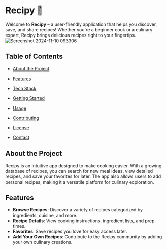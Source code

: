 # Recipy 🍲

Welcome to **Recipy** – a user-friendly application that helps you discover, save, and share recipes! Whether you're a beginner cook or a culinary expert, Recipy brings delicious recipes right to your fingertips.
![Screenshot 2024-11-10 093306](https://github.com/user-attachments/assets/945826b0-cdec-403e-a77d-65b4d2cc4fc7)

## Table of Contents
- [About the Project](#about-the-project)
- [Features](#features)
- [Tech Stack](#tech-stack)
- [Getting Started](#getting-started)
- [Usage](#usage)
- [Contributing](#contributing)

- [License](#license)
- [Contact](#contact)


## About the Project
Recipy is an intuitive app designed to make cooking easier. With a growing database of recipes, you can search for new meal ideas, view detailed recipes, and save your favorites for later. The app also allows users to add personal recipes, making it a versatile platform for culinary exploration.

## Features
- **Browse Recipes**: Discover a variety of recipes categorized by ingredients, cuisine, and more.
- **Recipe Details**: View cooking instructions, ingredient lists, and prep times.
- **Favorites**: Save recipes you love for easy access later.
- **Add Your Own Recipes**: Contribute to the Recipy community by adding your own culinary creations.


